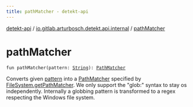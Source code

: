 ```yaml
---
title: pathMatcher - detekt-api
---
```


[detekt-api](../index.html) / [io.gitlab.arturbosch.detekt.api.internal](index.html) / [pathMatcher](./path-matcher.html)

# pathMatcher

`fun pathMatcher(pattern: `[`String`](https://kotlinlang.org/api/latest/jvm/stdlib/kotlin/-string/index.html)`): `[`PathMatcher`](https://docs.oracle.com/javase/8/docs/api/java/nio/file/PathMatcher.html)

Converts given [pattern](path-matcher.html#io.gitlab.arturbosch.detekt.api.internal$pathMatcher(kotlin.String)/pattern) into a [PathMatcher](https://docs.oracle.com/javase/8/docs/api/java/nio/file/PathMatcher.html) specified by [FileSystem.getPathMatcher](https://docs.oracle.com/javase/8/docs/api/java/nio/file/FileSystem.html#getPathMatcher(java.lang.String)).
We only support the "glob:" syntax to stay os independently.
Internally a globbing pattern is transformed to a regex respecting the Windows file system.

